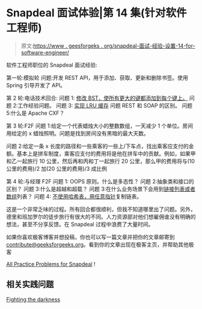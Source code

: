 # Snapdeal 面试体验|第 14 集(针对软件工程师)

> 原文:[https://www . geesforgeks . org/snapdeal-面试-经验-设置-14-for-software-engineer/](https://www.geeksforgeeks.org/snapdeal-interview-experience-set-14-for-software-engineer/)

软件工程师职位的 Snapdeal 面试经验:

第一轮:模拟轮
问题:开发 REST API，用于添加、获取、更新和删除书签。使用 Spring 引导开发了 API。

第 2 轮:电话技术回合:
问题 1: [修改 BST，使所有更大的键都添加到每个键上。](https://www.geeksforgeeks.org/convert-bst-to-a-binary-tree/)
问题 2:工作经验问题。
问题 3: [实现 LRU 缓存](https://practice.geeksforgeeks.org/problems/lru-cache/1)
问题 REST 和 SOAP 的区别。
问题 5:什么是 Apache CXF？

第 3 轮:F2F
问题 1:给定一个代表蜡烛大小的整数数组，一天减少 1 个单位。房间用给定的 x 蜡烛照明。问题是找到房间没有黑暗的最大天数。

问题 2:给定一条 x 长度的路径和一些乘客的一些上/下车点，找出乘客应支付的金额。基本上是拼车制度，乘客应支付的费用将是他在拼车中的贡献。例如，如果甲和乙一起旅行 10 公里，然后再和丙和丁一起旅行 20 公里，那么甲的费用将与(10 公里的费用)/2 加(20 公里的费用)/3 成比例

第 4 轮:与经理 F2F
问题 1: OOPS 原则。什么是多态性？
问题 2:抽象类和接口的区别？
问题 3:什么是超越和超载？
问题 3:在什么业务场景下会用到[链接列表或者数组](https://www.geeksforgeeks.org/linked-list-vs-array/)列表？
问题 4: [不使用哈希表，用任意指针](https://practice.geeksforgeeks.org/problems/clone-a-linked-list-with-next-and-random-pointer/1)复制链表。

这是一个非常乏味的过程。所有回合都很顺利，但我不知道哪里出了问题。另外，德里和班加罗尔的徒步旅行有很大的不同。人力资源部对他们想雇佣谁没有明确的想法，甚至不分享反馈。在 Snapdeal 过程中浪费了大量时间。

如果你喜欢极客博客并想投稿，你也可以写一篇文章并把你的文章邮寄到 contribute@geeksforgeeks.org。看到你的文章出现在极客主页，并帮助其他极客

[All Practice Problems for Snapdeal](https://practice.geeksforgeeks.org/company/Snapdeal/) !

## 相关实践问题

[Fighting the darkness](https://practice.geeksforgeeks.org/problems/fighting-the-darkness/0)
